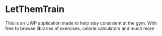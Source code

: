 # LetThemTrain
This is an UWP application made to help stay consistent at the gym. With free to browse libraries of exercises, calorie calculators and much more
